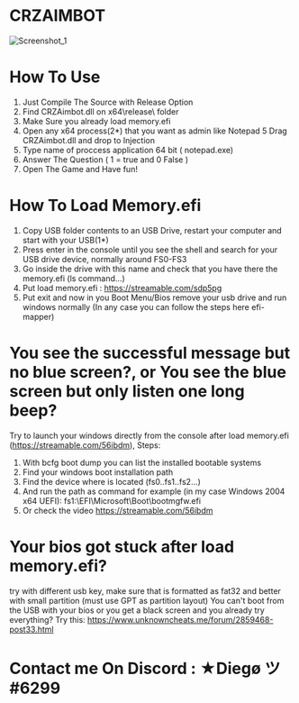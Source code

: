 # CRZAIMBOT
![Screenshot_1](https://user-images.githubusercontent.com/43528203/104972749-3edea300-5a25-11eb-82e4-2ff7d85e9937.png)

# How To Use
1. Just Compile The Source with Release Option
2. Find CRZAimbot.dll on x64\release\ folder
3. Make Sure you already load memory.efi
4. Open any x64 process(2*) that you want as admin like Notepad
5  Drag CRZAimbot.dll and drop to Injection
6. Type name of proccess application 64 bit ( notepad.exe)
7. Answer The Question ( 1 = true and 0 False )
8. Open The Game and Have fun!

# How To Load Memory.efi
1. Copy USB folder contents to an USB Drive, restart your computer and start with your USB(1*)
2. Press enter in the console until you see the shell and search for your USB drive device, normally around FS0-FS3
3. Go inside the drive with this name and check that you have there the memory.efi (ls command...)
4. Put load memory.efi  : https://streamable.com/sdp5pg
5. Put exit and now in you Boot Menu/Bios remove your usb drive and run windows normally (In any case you can follow the steps here efi-mapper)

# You see the successful message but no blue screen?, or You see the blue screen but only listen one long beep?
Try to launch your windows directly from the console after load memory.efi (https://streamable.com/56ibdm), Steps:
1. With bcfg boot dump you can list the installed bootable systems
2. Find your windows boot installation path
3. Find the device where is located (fs0..fs1..fs2...)
4. And run the path as command for example (in my case Windows 2004 x64 UEFI): fs1:\EFI\Microsoft\Boot\bootmgfw.efi
5. Or check the video https://streamable.com/56ibdm

# Your bios got stuck after load memory.efi?
try with different usb key, make sure that is formatted as fat32 and better with small partition (must use GPT as partition layout)
You can't boot from the USB with your bios or you get a black screen and you already try everything? Try this:
https://www.unknowncheats.me/forum/2859468-post33.html

# Contact me On Discord : ★Diegø ツ#6299
